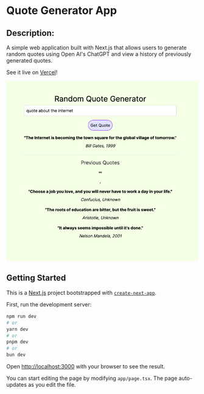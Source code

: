 # Quote Generator App

## Description:
A simple web application built with Next.js that allows users to generate random quotes using Open AI's ChatGPT and view a history of previously generated quotes.

See it live on [Vercel](https://random-llm-quote-generator.vercel.app/)!

![Screenshot of Quote Generator App](QuoteGeneratorScreenshot.png)

## Getting Started

This is a [Next.js](https://nextjs.org/) project bootstrapped with [`create-next-app`](https://github.com/vercel/next.js/tree/canary/packages/create-next-app).

First, run the development server:

```bash
npm run dev
# or
yarn dev
# or
pnpm dev
# or
bun dev
```

Open [http://localhost:3000](http://localhost:3000) with your browser to see the result.

You can start editing the page by modifying `app/page.tsx`. The page auto-updates as you edit the file.

